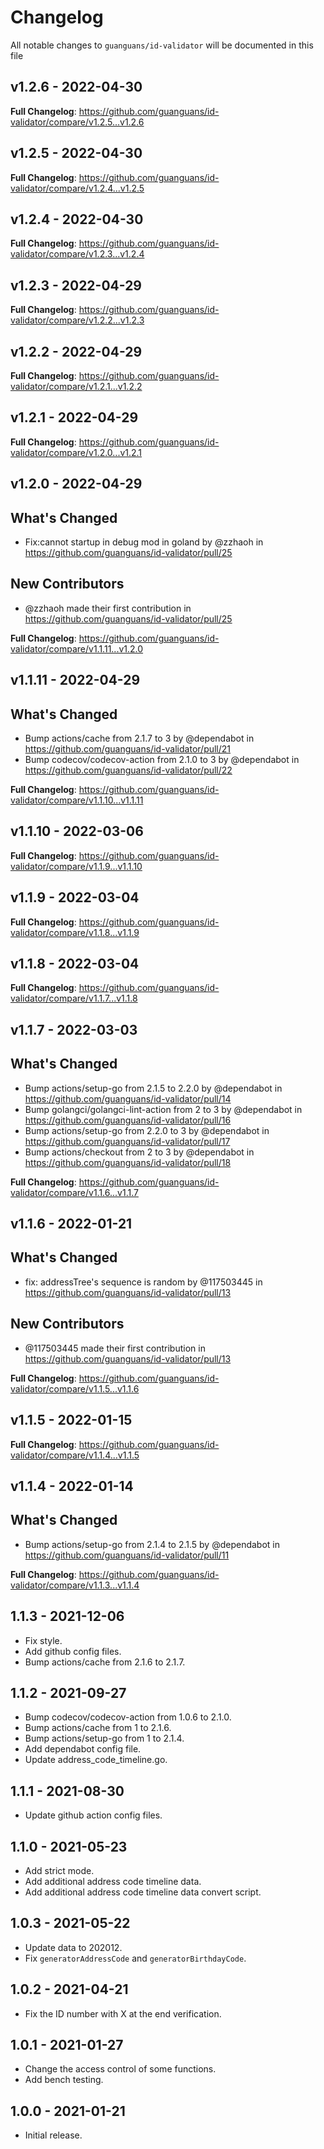 # Changelog

All notable changes to `guanguans/id-validator` will be documented in this file

## v1.2.6 - 2022-04-30

**Full Changelog**: https://github.com/guanguans/id-validator/compare/v1.2.5...v1.2.6

## v1.2.5 - 2022-04-30

**Full Changelog**: https://github.com/guanguans/id-validator/compare/v1.2.4...v1.2.5

## v1.2.4 - 2022-04-30

**Full Changelog**: https://github.com/guanguans/id-validator/compare/v1.2.3...v1.2.4

## v1.2.3 - 2022-04-29

**Full Changelog**: https://github.com/guanguans/id-validator/compare/v1.2.2...v1.2.3

## v1.2.2 - 2022-04-29

**Full Changelog**: https://github.com/guanguans/id-validator/compare/v1.2.1...v1.2.2

## v1.2.1 - 2022-04-29

**Full Changelog**: https://github.com/guanguans/id-validator/compare/v1.2.0...v1.2.1

## v1.2.0 - 2022-04-29

## What's Changed

- Fix:cannot startup in debug mod in goland by @zzhaoh in https://github.com/guanguans/id-validator/pull/25

## New Contributors

- @zzhaoh made their first contribution in https://github.com/guanguans/id-validator/pull/25

**Full Changelog**: https://github.com/guanguans/id-validator/compare/v1.1.11...v1.2.0

## v1.1.11 - 2022-04-29

## What's Changed

- Bump actions/cache from 2.1.7 to 3 by @dependabot in https://github.com/guanguans/id-validator/pull/21
- Bump codecov/codecov-action from 2.1.0 to 3 by @dependabot in https://github.com/guanguans/id-validator/pull/22

**Full Changelog**: https://github.com/guanguans/id-validator/compare/v1.1.10...v1.1.11

## v1.1.10 - 2022-03-06

**Full Changelog**: https://github.com/guanguans/id-validator/compare/v1.1.9...v1.1.10

## v1.1.9 - 2022-03-04

**Full Changelog**: https://github.com/guanguans/id-validator/compare/v1.1.8...v1.1.9

## v1.1.8 - 2022-03-04

**Full Changelog**: https://github.com/guanguans/id-validator/compare/v1.1.7...v1.1.8

## v1.1.7 - 2022-03-03

## What's Changed

- Bump actions/setup-go from 2.1.5 to 2.2.0 by @dependabot in https://github.com/guanguans/id-validator/pull/14
- Bump golangci/golangci-lint-action from 2 to 3 by @dependabot in https://github.com/guanguans/id-validator/pull/16
- Bump actions/setup-go from 2.2.0 to 3 by @dependabot in https://github.com/guanguans/id-validator/pull/17
- Bump actions/checkout from 2 to 3 by @dependabot in https://github.com/guanguans/id-validator/pull/18

**Full Changelog**: https://github.com/guanguans/id-validator/compare/v1.1.6...v1.1.7

## v1.1.6 - 2022-01-21

## What's Changed

- fix: addressTree's sequence is random by @117503445 in https://github.com/guanguans/id-validator/pull/13

## New Contributors

- @117503445 made their first contribution in https://github.com/guanguans/id-validator/pull/13

**Full Changelog**: https://github.com/guanguans/id-validator/compare/v1.1.5...v1.1.6

## v1.1.5 - 2022-01-15

**Full Changelog**: https://github.com/guanguans/id-validator/compare/v1.1.4...v1.1.5

## v1.1.4 - 2022-01-14

## What's Changed

- Bump actions/setup-go from 2.1.4 to 2.1.5 by @dependabot in https://github.com/guanguans/id-validator/pull/11

**Full Changelog**: https://github.com/guanguans/id-validator/compare/v1.1.3...v1.1.4

## 1.1.3 - 2021-12-06

- Fix style.
- Add github config files.
- Bump actions/cache from 2.1.6 to 2.1.7.

## 1.1.2 - 2021-09-27

- Bump codecov/codecov-action from 1.0.6 to 2.1.0.
- Bump actions/cache from 1 to 2.1.6.
- Bump actions/setup-go from 1 to 2.1.4.
- Add dependabot config file.
- Update address_code_timeline.go.

## 1.1.1 - 2021-08-30

- Update github action config files.

## 1.1.0 - 2021-05-23

- Add strict mode.
- Add additional address code timeline data.
- Add additional address code timeline data convert script.

## 1.0.3 - 2021-05-22

- Update data to 202012.
- Fix `generatorAddressCode` and `generatorBirthdayCode`.

## 1.0.2 - 2021-04-21

- Fix the ID number with X at the end verification.

## 1.0.1 - 2021-01-27

- Change the access control of some functions.
- Add bench testing.

## 1.0.0 - 2021-01-21

- Initial release.
